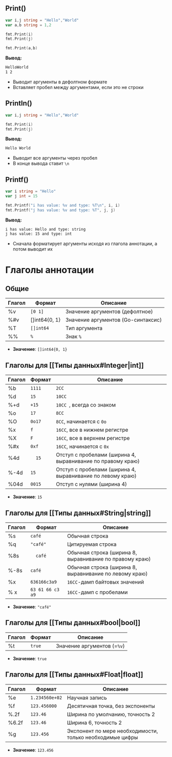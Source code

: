 ## Print()

```go
var i,j string = "Hello","World"  
var a,b string = 1,2 

fmt.Print(i)  
fmt.Print(j)

fmt.Print(a,b)  
```
**Вывод:**
```cmd
HelloWorld
1 2
```
- Выводит аргументы в дефолтном формате
- Вставляет пробел между аргументами, если это не строки

## Println()

```go
var i,j string = "Hello","World"  

fmt.Print(i)  
fmt.Print(j)
```
**Вывод:**
```cmd
Hello World
```
- Выводит все аргументы через пробел
- В конце вывода ставит `\n`
## Printf()

```go
var i string = "Hello"  
var j int = 15  

fmt.Printf("i has value: %v and type: %T\n", i, i)  
fmt.Printf("j has value: %v and type: %T", j, j)
```
**Вывод:**
```cmd
i has value: Hello and type: string   
j has value: 15 and type: int
```
-  Сначала форматирует аргументы исходя из глагола аннотации, а потом выводит их

# Глаголы аннотации

## Общие
| Глагол | Формат        | Описание                           |
| ------ | ------------- | ---------------------------------- |
| %v     | `[0 1]`       | Значение аргументов (дефолтное)    |
| %#v    | []int64{0, 1} | Значение аргументов (Go-синтаксис) |
| %T     | `[]int64`     | Тип аргумента                      |
| %%     | `%`           | Знак `%`                           |
- **Значение**: `[]int64{0, 1}`

## Глаголы для [[Типы данных#Integer|int]]
| Глагол | Формат | Описание                                                    |
| ------ | ------ | ----------------------------------------------------------- |
| %b     | `1111` | `2СС`                                                       |
| %d     | `15`   | `10СС`                                                      |
| %+d    | `+15`  | `10СС `, всегда со знаком                                   |
| %o     | `17`   | `8СС`                                                       |
| %O     | `0o17` | `8СС`, начинается с `0o`                                    |
| %x     | `f`    | `16СС`, все в нижнем регистре                               |
| %X     | `F`    | `16СС`, все в верхнем регистре                              |
| %#x    | `0xf`  | `16СС`, начинается с `0x`                                   |
| %4d    | `  15` | Отступ с пробелами (ширина 4, выравнивание по правому краю) |
| %-4d   | `15  ` | Отступ с пробелами (ширина 4, выравнивание по левому краю)  |
| %04d   | `0015` | Отступ с нулями (ширина 4)                                  |
- **Значение**: `15`

## Глаголы для [[Типы данных#String|string]]
| Глагол | Формат           | Описание                                                |
| ------ | ---------------- | ------------------------------------------------------- |
| %s     | `café`           | Обычная строка                                          |
| %q     | `"café"`         | Цитируемая строка                                       |
| %8s    | `  café`         | Обычная строка (ширина 8, выравнивание по правому краю) |
| %-8s   | `café  `         | Обычная строка (ширина 8, выравнивание по левому краю)  |
| %x     | `636166c3a9`     | `16СС`-дамп байтовых значений                           |
| % x    | `63 61 66 c3 a9` | `16СС`-дамп с пробелами                                 |
- **Значение**: `"café"`

## Глаголы для [[Типы данных#bool|bool]]
| Глагол | Формат | Описание                    |
| ------ | ------ | --------------------------- |
| %t     | `true` | Значение аргументов (=`%v`) |
- **Значение**: `true`

## Глаголы для [[Типы данных#Float|float]]
| Глагол | Формат         | Описание                                                  |
| ------ | -------------- | --------------------------------------------------------- |
| %e     | `1.234560e+02` | Научная запись                                            |
| %f     | `123.456000`   | Десятичная точка, без экспоненты                          |
| %.2f   | `123.46`       | Ширина по умолчанию, точность 2                           |
| %6.2f  | `123.46`       | Ширина 6, точность 2                                      |
| %g     | `123.456`      | Экспонент по мере необходимости, только необходимые цифры |
- **Значение**: `123.456`